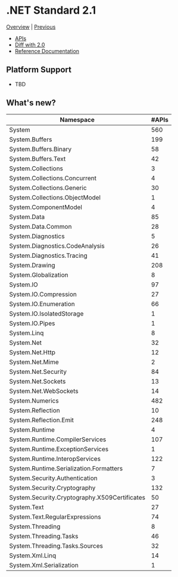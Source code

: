 # .NET Standard 2.1

[Overview](../versions.md) | [Previous](netstandard2.0.md)

* [APIs](netstandard2.1_ref.md)
* [Diff with 2.0](netstandard2.1_diff.md)
* [Reference Documentation](https://docs.microsoft.com/dotnet/api/?view=netstandard-2.1)

## Platform Support

* TBD

## What's new?

| Namespace                                     | #APIs |
|-----------------------------------------------|-------|
| System                                        |   560 |
| System.Buffers                                |   199 |
| System.Buffers.Binary                         |    58 |
| System.Buffers.Text                           |    42 |
| System.Collections                            |     3 |
| System.Collections.Concurrent                 |     4 |
| System.Collections.Generic                    |    30 |
| System.Collections.ObjectModel                |     1 |
| System.ComponentModel                         |     4 |
| System.Data                                   |    85 |
| System.Data.Common                            |    28 |
| System.Diagnostics                            |     5 |
| System.Diagnostics.CodeAnalysis               |    26 |
| System.Diagnostics.Tracing                    |    41 |
| System.Drawing                                |   208 |
| System.Globalization                          |     8 |
| System.IO                                     |    97 |
| System.IO.Compression                         |    27 |
| System.IO.Enumeration                         |    66 |
| System.IO.IsolatedStorage                     |     1 |
| System.IO.Pipes                               |     1 |
| System.Linq                                   |     8 |
| System.Net                                    |    32 |
| System.Net.Http                               |    12 |
| System.Net.Mime                               |     2 |
| System.Net.Security                           |    84 |
| System.Net.Sockets                            |    13 |
| System.Net.WebSockets                         |    14 |
| System.Numerics                               |   482 |
| System.Reflection                             |    10 |
| System.Reflection.Emit                        |   248 |
| System.Runtime                                |     4 |
| System.Runtime.CompilerServices               |   107 |
| System.Runtime.ExceptionServices              |     1 |
| System.Runtime.InteropServices                |   122 |
| System.Runtime.Serialization.Formatters       |     7 |
| System.Security.Authentication                |     3 |
| System.Security.Cryptography                  |   132 |
| System.Security.Cryptography.X509Certificates |    50 |
| System.Text                                   |    27 |
| System.Text.RegularExpressions                |    74 |
| System.Threading                              |     8 |
| System.Threading.Tasks                        |    46 |
| System.Threading.Tasks.Sources                |    32 |
| System.Xml.Linq                               |    14 |
| System.Xml.Serialization                      |     1 |
